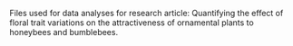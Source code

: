 Files used for data analyses for research article: Quantifying the effect of floral trait variations on the attractiveness of ornamental plants to honeybees and bumblebees.
